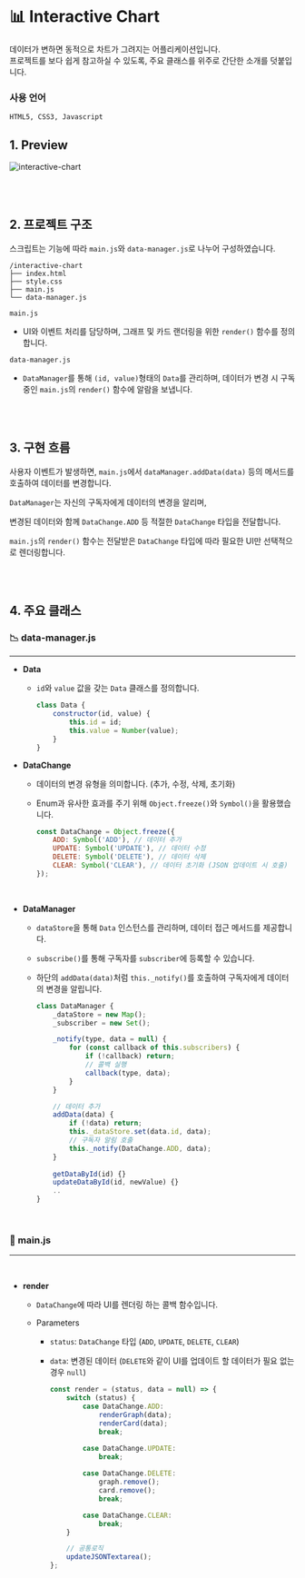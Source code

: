 # 📊 Interactive Chart

데이터가 변하면 동적으로 차트가 그려지는 어플리케이션입니다. <br>
프로젝트를 보다 쉽게 참고하실 수 있도록, 주요 클래스를 위주로 간단한 소개를 덧붙입니다.<br>


### 사용 언어
```
HTML5, CSS3, Javascript
```


## 1. Preview
![interactive-chart](https://github.com/user-attachments/assets/5af65b56-eb4c-4ebc-9e7a-f6f3f033bdf5)

<br>
<br>

## 2. 프로젝트 구조

스크립트는 기능에 따라 `main.js`와 `data-manager.js`로 나누어 구성하였습니다. <br>

```
/interactive-chart
├── index.html
├── style.css
├── main.js
└── data-manager.js
```


`main.js`<br>
- UI와 이벤트 처리를 담당하며, 그래프 및 카드 랜더링을 위한 `render()` 함수를 정의합니다.


`data-manager.js`<br>
- `DataManager`를 통해 `(id, value)`형태의 `Data`를 관리하며, 데이터가 변경 시 구독 중인 `main.js`의 `render()` 함수에 알람을 보냅니다.

<br>
<br>

## 3. 구현 흐름

사용자 이벤트가 발생하면, `main.js`에서 `dataManager.addData(data)` 등의 메서드를 호출하여 데이터를 변경합니다.

`DataManager`는 자신의 구독자에게 데이터의 변경을 알리며, <br>

변경된 데이터와 함께 `DataChange.ADD` 등 적절한 `DataChange` 타입을 전달합니다. <br>

`main.js`의 `render()` 함수는 전달받은 `DataChange` 타입에 따라 필요한 UI만 선택적으로 렌더링합니다. <br>

<br>
<br>

## 4. 주요 클래스

### 📉 data-manager.js

---

- <b>Data</b>
  - `id`와 `value` 값을 갖는 `Data` 클래스를 정의합니다.

    ```javascript
    class Data {
        constructor(id, value) {
            this.id = id;
            this.value = Number(value);
        }
    }
    ```

- <b>DataChange</b>
  - 데이터의 변경 유형을 의미합니다. (추가, 수정, 삭제, 초기화)<br>
  - Enum과 유사한 효과를 주기 위해 `Object.freeze()`와 `Symbol()`을 활용했습니다.
 
 
    ```javascript
    const DataChange = Object.freeze({
        ADD: Symbol('ADD'), // 데이터 추가
        UPDATE: Symbol('UPDATE'), // 데이터 수정
        DELETE: Symbol('DELETE'), // 데이터 삭제
        CLEAR: Symbol('CLEAR'), // 데이터 초기화 (JSON 업데이트 시 호출)
    });
    ```

<br>

- <b>DataManager</b>
  - `dataStore`을 통해 `Data` 인스턴스를 관리하며, 데이터 접근 메서드를 제공합니다.
  - `subscribe()`를 통해 구독자를 `subscriber`에 등록할 수 있습니다.
  - 하단의 `addData(data)`처럼 `this._notify()`를 호출하여 구독자에게 데이터의 변경을 알립니다.


    ```javascript
    class DataManager {
        _dataStore = new Map();
        _subscriber = new Set();
    
        _notify(type, data = null) {      
            for (const callback of this.subscribers) {
                if (!callback) return;
                // 콜백 실행
                callback(type, data);
            }
        }
    
        // 데이터 추가
        addData(data) {
            if (!data) return;
            this._dataStore.set(data.id, data);
            // 구독자 알림 호출
            this._notify(DataChange.ADD, data);
        }
        
        getDataById(id) {} 
        updateDataById(id, newValue) {} 
        ..
    }
    ```

<br>

### 🏁 main.js

---

<br>

- <b>render</b>
  - `DataChange`에 따라 UI를 렌더링 하는 콜백 함수입니다. <br>
  
  - Parameters <br>
      - `status`: `DataChange` 타입 (`ADD`, `UPDATE`, `DELETE`, `CLEAR`) <br>
      - `data`: 변경된 데이터 (`DELETE`와 같이 UI를 업데이트 할 데이터가 필요 없는 경우 `null`) <br>

        ```javascript
        const render = (status, data = null) => {
            switch (status) {
                case DataChange.ADD:
                    renderGraph(data);
                    renderCard(data);
                    break;
        
                case DataChange.UPDATE:
                    break;
            
                case DataChange.DELETE:
                    graph.remove();
                    card.remove();
                    break;
        
                case DataChange.CLEAR:
                    break;
            }
        
            // 공통로직
            updateJSONTextarea();
        };
        ```
